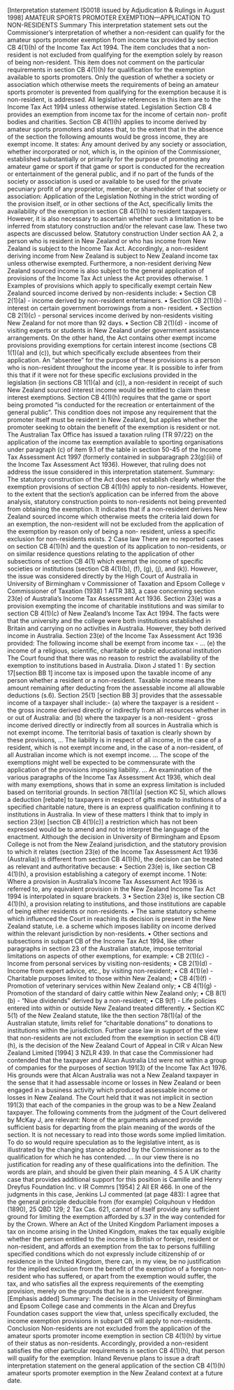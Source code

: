 \[Interpretation statement IS0018 issued by Adjudication & Rulings in August 1998\] AMATEUR SPORTS PROMOTER EXEMPTION—APPLICATION TO NON-RESIDENTS Summary This interpretation statement sets out the Commissioner’s interpretation of whether a non-resident can qualify for the amateur sports promoter exemption from income tax provided by section CB 4(1)(h) of the Income Tax Act 1994. The item concludes that a non-resident is not excluded from qualifying for the exemption solely by reason of being non-resident. This item does not comment on the particular requirements in section CB 4(1)(h) for qualification for the exemption available to sports promoters. Only the question of whether a society or association which otherwise meets the requirements of being an amateur sports promoter is prevented from qualifying for the exemption because it is non-resident, is addressed. All legislative references in this item are to the Income Tax Act 1994 unless otherwise stated. Legislation Section CB 4 provides an exemption from income tax for the income of certain non- profit bodies and charities. Section CB 4(1)(h) applies to income derived by amateur sports promoters and states that, to the extent that in the absence of the section the following amounts would be gross income, they are exempt income. It states: Any amount derived by any society or association, whether incorporated or not, which is, in the opinion of the Commissioner, established substantially or primarily for the purpose of promoting any amateur game or sport if that game or sport is conducted for the recreation or entertainment of the general public, and if no part of the funds of the society or association is used or available to be used for the private pecuniary profit of any proprietor, member, or shareholder of that society or association: Application of the Legislation Nothing in the strict wording of the provision itself, or in other sections of the Act, specifically limits the availability of the exemption in section CB 4(1)(h) to resident taxpayers. However, it is also necessary to ascertain whether such a limitation is to be inferred from statutory construction and/or the relevant case law. These two aspects are discussed below. Statutory construction Under section AA 2, a person who is resident in New Zealand or who has income from New Zealand is subject to the Income Tax Act. Accordingly, a non-resident deriving income from New Zealand is subject to New Zealand income tax unless otherwise exempted. Furthermore, a non-resident deriving New Zealand sourced income is also subject to the general application of provisions of the Income Tax Act unless the Act provides otherwise. 1 Examples of provisions which apply to specifically exempt certain New Zealand sourced income derived by non-residents include: • Section CB 2(1)(a) - income derived by non-resident entertainers. • Section CB 2(1)(b) - interest on certain government borrowings from a non- resident. • Section CB 2(1)(c) - personal services income derived by non-residents visiting New Zealand for not more than 92 days. • Section CB 2(1)(d) - income of visiting experts or students in New Zealand under government assistance arrangements. On the other hand, the Act contains other exempt income provisions providing exemptions for certain interest income (sections CB 1(1)(a) and (c)), but which specifically exclude absentees from their application. An “absentee” for the purpose of these provisions is a person who is non-resident throughout the income year. It is possible to infer from this that if it were not for these specific exclusions provided in the legislation (in sections CB 1(1)(a) and (c)), a non-resident in receipt of such New Zealand sourced interest income would be entitled to claim these interest exemptions. Section CB 4(1)(h) requires that the game or sport being promoted “is conducted for the recreation or entertainment of the general public”. This condition does not impose any requirement that the promoter itself must be resident in New Zealand, but applies whether the promoter seeking to obtain the benefit of the exemption is resident or not. The Australian Tax Office has issued a taxation ruling (TR 97/22) on the application of the income tax exemption available to sporting organisations under paragraph (c) of item 9.1 of the table in section 50-45 of the Income Tax Assessment Act 1997 (formerly contained in subparagraph 23(g)(iii) of the Income Tax Assessment Act 1936). However, that ruling does not address the issue considered in this interpretation statement. Summary: The statutory construction of the Act does not establish clearly whether the exemption provisions of section CB 4(1)(h) apply to non-residents. However, to the extent that the section’s application can be inferred from the above analysis, statutory construction points to non-residents not being prevented from obtaining the exemption. It indicates that if a non-resident derives New Zealand sourced income which otherwise meets the criteria laid down for an exemption, the non-resident will not be excluded from the application of the exemption by reason only of being a non- resident, unless a specific exclusion for non-residents exists. 2 Case law There are no reported cases on section CB 4(1)(h) and the question of its application to non-residents, or on similar residence questions relating to the application of other subsections of section CB 4(1) which exempt the income of specific societies or institutions (section CB 4(1)(b), (f), (g), (j), and (k)). However, the issue was considered directly by the High Court of Australia in University of Birmingham v Commissioner of Taxation and Epsom College v Commissioner of Taxation (1938) 1 AITR 383, a case concerning section 23(e) of Australia’s Income Tax Assessment Act 1936. Section 23(e) was a provision exempting the income of charitable institutions and was similar to section CB 4(1)(c) of New Zealand’s Income Tax Act 1994. The facts were that the university and the college were both institutions established in Britain and carrying on no activities in Australia. However, they both derived income in Australia. Section 23(e) of the Income Tax Assessment Act 1936 provided: The following income shall be exempt from income tax - ... (e) the income of a religious, scientific, charitable or public educational institution The Court found that there was no reason to restrict the availability of the exemption to institutions based in Australia. Dixon J stated 1 : By section 17\[section BB 1\] income tax is imposed upon the taxable income of any person whether a resident or a non-resident. Taxable income means the amount remaining after deducting from the assessable income all allowable deductions (s.6). Section 25(1) \[section BB 3\] provides that the assessable income of a taxpayer shall include:- (a) where the taxpayer is a resident - the gross income derived directly or indirectly from all resources whether in or out of Australia: and (b) where the taxpayer is a non-resident - gross income derived directly or indirectly from all sources in Australia which is not exempt income. The territorial basis of taxation is clearly shown by these provisions, ... The liability is in respect of all income, in the case of a resident, which is not exempt income and, in the case of a non-resident, of all Australian income which is not exempt income. ... The scope of the exemptions might well be expected to be commensurate with the application of the provisions imposing liability. ... An examination of the various paragraphs of the Income Tax Assessment Act 1936, which deal with many exemptions, shows that in some an express limitation is included based on territorial grounds. In section 78(1)(a) \[section KC 5\], which allows a deduction \[rebate\] to taxpayers in respect of gifts made to institutions of a specified charitable nature, there is an express qualification confining it to institutions in Australia. In view of these matters I think that to imply in section 23(e) \[section CB 4(1)(c)\] a restriction which has not been expressed would be to amend and not to interpret the language of the enactment. Although the decision in University of Birmingham and Epsom College is not from the New Zealand jurisdiction, and the statutory provision to which it relates (section 23(e) of the Income Tax Assessment Act 1936 (Australia)) is different from section CB 4(1)(h), the decision can be treated as relevant and authoritative because: • Section 23(e) is, like section CB 4(1)(h), a provision establishing a category of exempt income. 1 Note: Where a provision in Australia’s Income Tax Assessment Act 1936 is referred to, any equivalent provision in the New Zealand Income Tax Act 1994 is interpolated in square brackets. 3 • Section 23(e) is, like section CB 4(1)(h), a provision relating to institutions, and those institutions are capable of being either residents or non-residents. • The same statutory scheme which influenced the Court in reaching its decision is present in the New Zealand statute, i.e. a scheme which imposes liability on income derived within the relevant jurisdiction by non-residents. • Other sections and subsections in subpart CB of the Income Tax Act 1994, like other paragraphs in section 23 of the Australian statute, impose territorial limitations on aspects of other exemptions, for example: • CB 2(1)(c) - Income from personal services by visiting non-residents; • CB 2(1)(d) - Income from expert advice, etc., by visiting non-resident; • CB 4(1)(e) - Charitable purposes limited to those within New Zealand; • CB 4(1)(f) - Promotion of veterinary services within New Zealand only; • CB 4(1)(g) - Promotion of the standard of dairy cattle within New Zealand only; • CB 8(1)(b) - “Niue dividends” derived by a non-resident; • CB 9(f) - Life policies entered into within or outside New Zealand treated differently. • Section KC 5(1) of the New Zealand statute, like the then section 78(1)(a) of the Australian statute, limits relief for “charitable donations” to donations to institutions within the jurisdiction. Further case law in support of the view that non-residents are not excluded from the exemption in section CB 4(1)(h), is the decision of the New Zealand Court of Appeal in CIR v Alcan New Zealand Limited \[1994\] 3 NZLR 439. In that case the Commissioner had contended that the taxpayer and Alcan Australia Ltd were not within a group of companies for the purposes of section 191(3) of the Income Tax Act 1976. His grounds were that Alcan Australia was not a New Zealand taxpayer in the sense that it had assessable income or losses in New Zealand or been engaged in a business activity which produced assessable income or losses in New Zealand. The Court held that it was not implicit in section 191(3) that each of the companies in the group was to be a New Zealand taxpayer. The following comments from the judgment of the Court delivered by McKay J, are relevant: None of the arguments advanced provide sufficient basis for departing from the plain meaning of the words of the section. It is not necessary to read into those words some implied limitation. To do so would require speculation as to the legislative intent, as is illustrated by the changing stance adopted by the Commissioner as to the qualification for which he has contended. ... In our view there is no justification for reading any of these qualifications into the definition. The words are plain, and should be given their plain meaning. 4 5 A UK charity case that provides additional support for this position is Camille and Henry Dreyfus Foundation Inc. v IR Commrs \[1954\] 2 All ER 466. In one of the judgments in this case, Jenkins LJ commented (at page 483): I agree that the general principle deducible from (for example) Colquhoun v Heddon (1890), 25 QBD 129; 2 Tax Cas. 621, cannot of itself provide any sufficient ground for limiting the exemption afforded by s.37 in the way contended for by the Crown. Where an Act of the United Kingdom Parliament imposes a tax on income arising in the United Kingdom, makes the tax equally exigible whether the person entitled to the income is British or foreign, resident or non-resident, and affords an exemption from the tax to persons fulfilling specified conditions which do not expressly include citizenship of or residence in the United Kingdom, there can, in my view, be no justification for the implied exclusion from the benefit of the exemption of a foreign non-resident who has suffered, or apart from the exemption would suffer, the tax, and who satisfies all the express requirements of the exempting provision, merely on the grounds that he is a non-resident foreigner. \[Emphasis added\] Summary: The decision in the University of Birmingham and Epsom College case and comments in the Alcan and Dreyfus Foundation cases support the view that, unless specifically excluded, the income exemption provisions in subpart CB will apply to non-residents. Conclusion Non-residents are not excluded from the application of the amateur sports promoter income exemption in section CB 4(1)(h) by virtue of their status as non-residents. Accordingly, provided a non-resident satisfies the other particular requirements in section CB 4(1)(h), that person will qualify for the exemption. Inland Revenue plans to issue a draft interpretation statement on the general application of the section CB 4(1)(h) amateur sports promoter exemption in the New Zealand context at a future date.